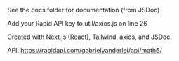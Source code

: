 See the docs folder for documentation (from JSDoc)

Add your Rapid API key to util/axios.js on line 26

Created with Next.js (React), Tailwind, axios, and JSDoc.

API: https://rapidapi.com/gabrielvanderlei/api/math6/
